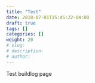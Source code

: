 ```yaml
---
title: "Test"
date: 2018-07-01T15:45:22-04:00
draft: true
tags: []
categories: []
weight: 20
# slug:
# description:
# author:
---
```


Test buildlog page